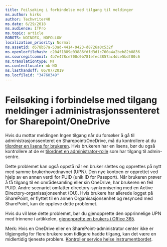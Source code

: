 ```yaml
---
title: Feilsøking i forbindelse med tilgang til meldinger
ms.author: kirks
author: Techwriter40
ms.date: 6/29/2018
ms.audience: ITPro
ms.topic: article
ROBOTS: NOINDEX, NOFOLLOW
localization_priority: Normal
ms.assetid: d678b57a-53ad-4414-9423-d8726a0c532f
ms.openlocfilehash: c204f1889e03886fdfd3d1c760a4a2beb82b0836
ms.sourcegitcommit: 4b7e478ce700c0b781efec3857ac4dce5bdf00c6
ms.translationtype: MT
ms.contentlocale: nb-NO
ms.lasthandoff: 06/07/2019
ms.locfileid: "34760349"
---
```

# <a name="troubleshoot-access-denied-messages-in-sharepointonedrive-admin-center"></a>Feilsøking i forbindelse med tilgang meldinger i administrasjonssenteret for Sharepoint/OneDrive

Hvis du mottar meldingen Ingen tilgang når du forsøker å gå til administrasjonssenteret en Sharepoint/OneDrive, må du kontrollere at du [tilordner en lisens for brukeren](https://docs.microsoft.com/office365/admin/subscriptions-and-billing/assign-licenses-to-users?view=o365-worldwide&amp;tabs=One). Hvis brukeren har en lisens, bør du også kontrollere at de er [tilordnet en administrator-rolle](https://docs.microsoft.com/office365/admin/add-users/about-admin-roles?view=o365-worldwide) som har tilgang til admin-sentre.

Dette problemet kan også oppstå når en bruker slettes og opprettes på nytt med samme brukerhovednavnet (UPN). Den nye kontoen er opprettet ved hjelp av en annen verdi for PUID (unik ID for Passport). Når brukeren prøver å få tilgang til en områdesamling eller sin OneDrive, har brukeren en feil PUID. Andre scenariet omfatter directory-synkronisering med en Active Directory-organisasjonsenhet (OU). Hvis brukere har allerede logget på SharePoint, er flyttet til en annen Organisasjonsenhet og resynced med SharePoint, kan de oppleve dette problemet.

Hvis du vil løse dette problemet, bør du gjenopprette den opprinnelige UPN med trinnene i artikkelen, [gjenopprette en brukers i Office 365](https://docs.microsoft.com/office365/admin/add-users/restore-user?view=o365-worldwide).

Merk: Hvis en OneDrive eller en SharePoint-administrator center ikke er tilgjengelig for flere brukere som tidligere hadde tilgang, kan det være en midlertidig tjeneste problem.  [Kontroller service helse instrumentbordet](https://portal.office.com/adminportal/home#/servicehealth).


